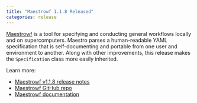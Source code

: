 ```yaml
---
title: "Maestrowf 1.1.8 Released"
categories: release
---
```


[Maestrowf](https://github.com/LLNL/maestrowf) is a tool for specifying and conducting general workflows locally and on supercomputers. Maestro parses a human-readable YAML specification that is self-documenting and portable from one user and environment to another. Along with other improvements, this release makes the `Specification` class more easily inherited.

Learn more:

- [Maestrowf v1.1.8 release notes](https://github.com/LLNL/maestrowf/releases/tag/v1.1.8)
- [Maestrowf GitHub repo](https://github.com/LLNL/maestrowf)
- [Maestrowf documentation](https://maestrowf.readthedocs.io/en/latest/index.html)
